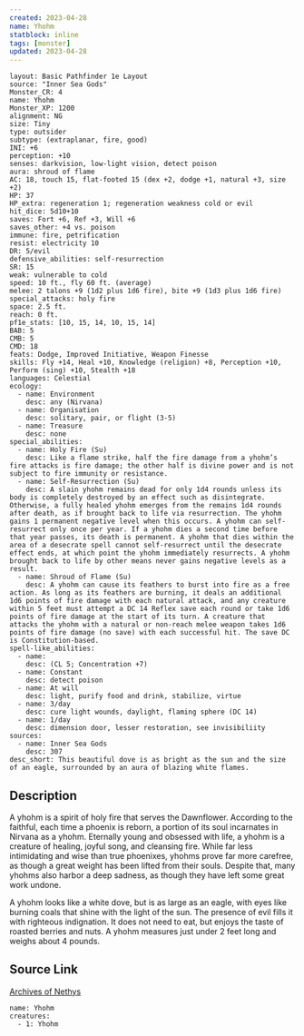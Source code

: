 ```yaml
---
created: 2023-04-28
name: Yhohm
statblock: inline
tags: [monster]
updated: 2023-04-28
---
```

```statblock
layout: Basic Pathfinder 1e Layout
source: "Inner Sea Gods"
Monster_CR: 4
name: Yhohm
Monster_XP: 1200
alignment: NG
size: Tiny
type: outsider
subtype: (extraplanar, fire, good)
INI: +6
perception: +10
senses: darkvision, low-light vision, detect poison
aura: shroud of flame
AC: 18, touch 15, flat-footed 15 (dex +2, dodge +1, natural +3, size +2)
HP: 37
HP_extra: regeneration 1; regeneration weakness cold or evil
hit_dice: 5d10+10
saves: Fort +6, Ref +3, Will +6
saves_other: +4 vs. poison
immune: fire, petrification
resist: electricity 10
DR: 5/evil
defensive_abilities: self-resurrection
SR: 15
weak: vulnerable to cold
speed: 10 ft., fly 60 ft. (average)
melee: 2 talons +9 (1d2 plus 1d6 fire), bite +9 (1d3 plus 1d6 fire)
special_attacks: holy fire
space: 2.5 ft.
reach: 0 ft.
pf1e_stats: [10, 15, 14, 10, 15, 14]
BAB: 5
CMB: 5
CMD: 18
feats: Dodge, Improved Initiative, Weapon Finesse
skills: Fly +14, Heal +10, Knowledge (religion) +8, Perception +10, Perform (sing) +10, Stealth +18
languages: Celestial
ecology:
  - name: Environment
    desc: any (Nirvana)
  - name: Organisation
    desc: solitary, pair, or flight (3-5)
  - name: Treasure
    desc: none
special_abilities:
  - name: Holy Fire (Su)
    desc: Like a flame strike, half the fire damage from a yhohm’s fire attacks is fire damage; the other half is divine power and is not subject to fire immunity or resistance.
  - name: Self-Resurrection (Su)
    desc: A slain yhohm remains dead for only 1d4 rounds unless its body is completely destroyed by an effect such as disintegrate. Otherwise, a fully healed yhohm emerges from the remains 1d4 rounds after death, as if brought back to life via resurrection. The yhohm gains 1 permanent negative level when this occurs. A yhohm can self-resurrect only once per year. If a yhohm dies a second time before that year passes, its death is permanent. A yhohm that dies within the area of a desecrate spell cannot self-resurrect until the desecrate effect ends, at which point the yhohm immediately resurrects. A yhohm brought back to life by other means never gains negative levels as a result.
  - name: Shroud of Flame (Su)
    desc: A yhohm can cause its feathers to burst into fire as a free action. As long as its feathers are burning, it deals an additional 1d6 points of fire damage with each natural attack, and any creature within 5 feet must attempt a DC 14 Reflex save each round or take 1d6 points of fire damage at the start of its turn. A creature that attacks the yhohm with a natural or non-reach melee weapon takes 1d6 points of fire damage (no save) with each successful hit. The save DC is Constitution-based.
spell-like_abilities:
  - name:
    desc: (CL 5; Concentration +7)
  - name: Constant
    desc: detect poison
  - name: At will
    desc: light, purify food and drink, stabilize, virtue
  - name: 3/day
    desc: cure light wounds, daylight, flaming sphere (DC 14)
  - name: 1/day
    desc: dimension door, lesser restoration, see invisibiliity
sources:
  - name: Inner Sea Gods
    desc: 307
desc_short: This beautiful dove is as bright as the sun and the size of an eagle, surrounded by an aura of blazing white flames.
```
## Description
A yhohm is a spirit of holy fire that serves the Dawnflower. According to the faithful, each time a phoenix is reborn, a portion of its soul incarnates in Nirvana as a yhohm. Eternally young and obsessed with life, a yhohm is a creature of healing, joyful song, and cleansing fire. While far less intimidating and wise than true phoenixes, yhohms prove far more carefree, as though a great weight has been lifted from their souls. Despite that, many yhohms also harbor a deep sadness, as though they have left some great work undone.

A yhohm looks like a white dove, but is as large as an eagle, with eyes like burning coals that shine with the light of the sun. The presence of evil fills it with righteous indignation. It does not need to eat, but enjoys the taste of roasted berries and nuts. A yhohm measures just under 2 feet long and weighs about 4 pounds.
## Source Link
[Archives of Nethys](https://aonprd.com/MonsterDisplay.aspx?ItemName=Yhohm)
```encounter-table
name: Yhohm
creatures:
  - 1: Yhohm
```
